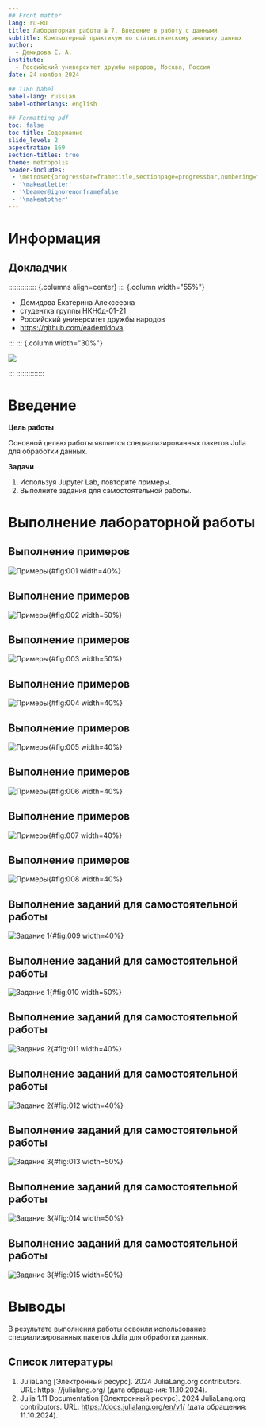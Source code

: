 ```yaml
---
## Front matter
lang: ru-RU
title: Лабораторная работа № 7. Введение в работу с данными
subtitle: Компьютерный практикум по статистическому анализу данных
author:
  - Демидова Е. А.
institute:
  - Российский университет дружбы народов, Москва, Россия
date: 24 ноября 2024

## i18n babel
babel-lang: russian
babel-otherlangs: english

## Formatting pdf
toc: false
toc-title: Содержание
slide_level: 2
aspectratio: 169
section-titles: true
theme: metropolis
header-includes:
 - \metroset{progressbar=frametitle,sectionpage=progressbar,numbering=fraction}
 - '\makeatletter'
 - '\beamer@ignorenonframefalse'
 - '\makeatother'
---
```


# Информация

## Докладчик

:::::::::::::: {.columns align=center}
::: {.column width="55%"}

  * Демидова Екатерина Алексеевна
  * студентка группы НКНбд-01-21
  * Российский университет дружбы народов
  * <https://github.com/eademidova>

:::
::: {.column width="30%"}

![](./image/ava.jpg)

:::
::::::::::::::


# Введение

**Цель работы**

Основной целью работы является специализированных пакетов Julia для обработки данных.

**Задачи**

1. Используя Jupyter Lab, повторите примеры.
2. Выполните задания для самостоятельной работы.

# Выполнение лабораторной работы

## Выполнение примеров

![Примеры](image/1.png){#fig:001 width=40%}

## Выполнение примеров

![Примеры](image/2.png){#fig:002 width=50%}

## Выполнение примеров

![Примеры](image/3.png){#fig:003 width=50%}

## Выполнение примеров

![Примеры](image/4.png){#fig:004 width=40%}

## Выполнение примеров

![Примеры](image/5.png){#fig:005 width=40%}

## Выполнение примеров

![Примеры](image/6.png){#fig:006 width=40%}

## Выполнение примеров

![Примеры](image/7.png){#fig:007 width=40%}

## Выполнение примеров

![Примеры](image/8.png){#fig:008 width=40%}

## Выполнение заданий для самостоятельной работы

![Задание 1](image/9.png){#fig:009 width=40%}

## Выполнение заданий для самостоятельной работы

![Задание 1](image/10.png){#fig:010 width=50%}

## Выполнение заданий для самостоятельной работы

![Задания 2](image/11.png){#fig:011 width=40%}

## Выполнение заданий для самостоятельной работы

![Задание 2](image/12.png){#fig:012 width=40%}

## Выполнение заданий для самостоятельной работы

![Задание 3](image/13.png){#fig:013 width=50%}

## Выполнение заданий для самостоятельной работы

![Задание 3](image/14.png){#fig:014 width=50%}

## Выполнение заданий для самостоятельной работы

![Задание 3](image/15.png){#fig:015 width=50%}


# Выводы

В результате выполнения работы освоили использование специализированных пакетов Julia для обработки данных.


## Список литературы

1. JuliaLang [Электронный ресурс]. 2024 JuliaLang.org contributors. URL: https: //julialang.org/ (дата обращения: 11.10.2024).
2. Julia 1.11 Documentation [Электронный ресурс]. 2024 JuliaLang.org contributors. URL: https://docs.julialang.org/en/v1/ (дата обращения: 11.10.2024).